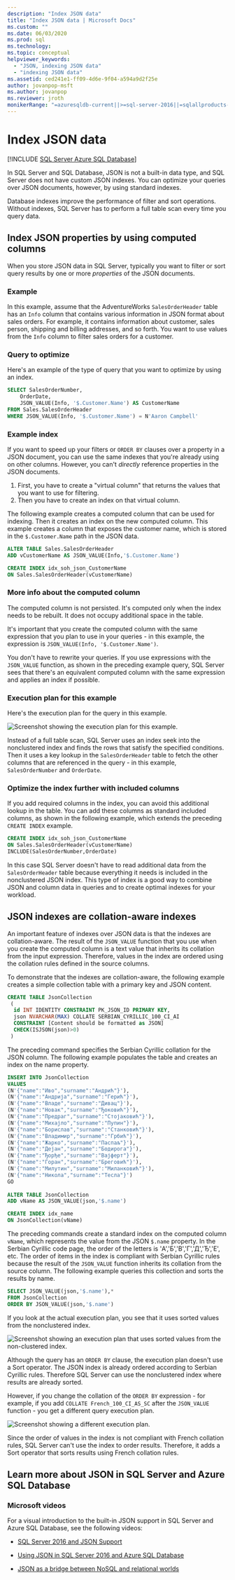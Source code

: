 ```yaml
---
description: "Index JSON data"
title: "Index JSON data | Microsoft Docs"
ms.custom: ""
ms.date: 06/03/2020
ms.prod: sql
ms.technology: 
ms.topic: conceptual
helpviewer_keywords: 
  - "JSON, indexing JSON data"
  - "indexing JSON data"
ms.assetid: ced241e1-ff09-4d6e-9f04-a594a9d2f25e
author: jovanpop-msft
ms.author: jovanpop
ms.reviewer: jroth
monikerRange: "=azuresqldb-current||>=sql-server-2016||=sqlallproducts-allversions||>=sql-server-linux-2017||=azuresqldb-mi-current"
---
```

# Index JSON data
[!INCLUDE [SQL Server Azure SQL Database](../../includes/applies-to-version/sqlserver2016-asdb.md)]

In SQL Server and SQL Database, JSON is not a built-in data type, and SQL Server does not have custom JSON indexes. You can optimize your queries over JSON documents, however, by using standard indexes. 

Database indexes improve the performance of filter and sort operations. Without indexes, SQL Server has to perform a full table scan every time you query data.  
  
## Index JSON properties by using computed columns  
When you store JSON data in SQL Server, typically you want to filter or sort query results by one or more *properties* of the JSON documents.  

### Example 
In this example, assume that the AdventureWorks `SalesOrderHeader` table has an `Info` column that contains various information in JSON format about sales orders. For example, it contains information about customer, sales person, shipping and billing addresses, and so forth. You want to use values from the `Info` column to filter sales orders for a customer.

### Query to optimize
Here's an example of the type of query that you want to optimize by using an index.  
  
```sql  
SELECT SalesOrderNumber,
    OrderDate,
    JSON_VALUE(Info, '$.Customer.Name') AS CustomerName
FROM Sales.SalesOrderHeader
WHERE JSON_VALUE(Info, '$.Customer.Name') = N'Aaron Campbell' 
```  

### Example index
If you want to speed up your filters or `ORDER BY` clauses over a property in a JSON document, you can use the same indexes that you're already using on other columns. However, you can't *directly* reference properties in the JSON documents.
    
1.  First, you have to create a "virtual column" that returns the values that you want to use for filtering.
2.  Then you have to create an index on that virtual column.  
  
The following example creates a computed column that can be used for indexing. Then it creates an index on the new computed column. This example creates a column that exposes the customer name, which is stored in the `$.Customer.Name` path in the JSON data. 
  
```sql  
ALTER TABLE Sales.SalesOrderHeader
ADD vCustomerName AS JSON_VALUE(Info,'$.Customer.Name')

CREATE INDEX idx_soh_json_CustomerName
ON Sales.SalesOrderHeader(vCustomerName)  
```  
### More info about the computed column 
The computed column is not persisted. It's computed only when the index needs to be rebuilt. It does not occupy additional space in the table.   
  
It's important that you create the computed column with the same expression that you plan to use in your queries - in this example, the expression is `JSON_VALUE(Info, '$.Customer.Name')`.  
  
You don't have to rewrite your queries. If you use expressions with the `JSON_VALUE` function, as shown in the preceding example query, SQL Server sees that there's an equivalent computed column with the same expression and applies an index if possible.

### Execution plan for this example
Here's the execution plan for the query in this example.  
  
![Screenshot showing the execution plan for this example.](../../relational-databases/json/media/jsonindexblog1.png "Execution plan")  
  
Instead of a full table scan, SQL Server uses an index seek into the nonclustered index and finds the rows that satisfy the specified conditions. Then it uses a key lookup in the `SalesOrderHeader` table to fetch the other columns that are referenced in the query -  in this example, `SalesOrderNumber` and `OrderDate`.  
 
### Optimize the index further with included columns
If you add required columns in the index, you can avoid this additional lookup in the table. You can add these columns as standard included columns, as shown in the following example, which extends the preceding `CREATE INDEX` example.  
  
```sql  
CREATE INDEX idx_soh_json_CustomerName
ON Sales.SalesOrderHeader(vCustomerName)
INCLUDE(SalesOrderNumber,OrderDate)
```  
  
In this case SQL Server doesn't have to read additional data from the `SalesOrderHeader` table because everything it needs is included in the nonclustered JSON index. This type of index is a good way to combine JSON and column data in queries and to create optimal indexes for your workload.  
  
## JSON indexes are collation-aware indexes  
An important feature of indexes over JSON data is that the indexes are collation-aware. The result of the `JSON_VALUE` function that you use when you create the computed column is a text value that inherits its collation from the input expression. Therefore, values in the index are ordered using the collation rules defined in the source columns.  
  
To demonstrate that the indexes are collation-aware, the following example creates a simple collection table with a primary key and JSON content.  
  
```sql  
CREATE TABLE JsonCollection
 (
  id INT IDENTITY CONSTRAINT PK_JSON_ID PRIMARY KEY,
  json NVARCHAR(MAX) COLLATE SERBIAN_CYRILLIC_100_CI_AI
  CONSTRAINT [Content should be formatted as JSON]
  CHECK(ISJSON(json)>0)
 ) 
```  
  
The preceding command specifies the Serbian Cyrillic collation for the JSON column. The following example populates the table and creates an index on the name property.  
  
```sql  
INSERT INTO JsonCollection
VALUES
(N'{"name":"Иво","surname":"Андрић"}'),
(N'{"name":"Андрија","surname":"Герић"}'),
(N'{"name":"Владе","surname":"Дивац"}'),
(N'{"name":"Новак","surname":"Ђоковић"}'),
(N'{"name":"Предраг","surname":"Стојаковић"}'),
(N'{"name":"Михајло","surname":"Пупин"}'),
(N'{"name":"Борислав","surname":"Станковић"}'),
(N'{"name":"Владимир","surname":"Грбић"}'),
(N'{"name":"Жарко","surname":"Паспаљ"}'),
(N'{"name":"Дејан","surname":"Бодирога"}'),
(N'{"name":"Ђорђе","surname":"Вајферт"}'),
(N'{"name":"Горан","surname":"Бреговић"}'),
(N'{"name":"Милутин","surname":"Миланковић"}'),
(N'{"name":"Никола","surname":"Тесла"}')
GO
  
ALTER TABLE JsonCollection
ADD vName AS JSON_VALUE(json,'$.name')

CREATE INDEX idx_name
ON JsonCollection(vName)
```  
  
The preceding commands create a standard index on the computed column `vName`, which represents the value from the JSON `$.name` property. In the Serbian Cyrillic code page, the order of the letters is 'А','Б','В','Г','Д','Ђ','Е', etc. The order of items in the index is compliant with Serbian Cyrillic rules because the result of the `JSON_VALUE` function inherits its collation from the source column. The following example queries this collection and sorts the results by name.  
  
```sql  
SELECT JSON_VALUE(json,'$.name'),*
FROM JsonCollection
ORDER BY JSON_VALUE(json,'$.name')
```  
  
 If you look at the actual execution plan, you see that it uses sorted values from the nonclustered index.  
  
 ![Screenshot showing an execution plan that uses sorted values from the non-clustered index.](../../relational-databases/json/media/jsonindexblog2.png "Execution plan")  
  
 Although the query has an `ORDER BY` clause, the execution plan doesn't use a Sort operator. The JSON index is already ordered according to Serbian Cyrillic rules. Therefore SQL Server can use the nonclustered index where results are already sorted.  
  
 However, if you change the collation of the `ORDER BY` expression - for example, if you add `COLLATE French_100_CI_AS_SC` after the `JSON_VALUE` function - you get a different query execution plan.  
  
 ![Screenshot showing a different execution plan.](../../relational-databases/json/media/jsonindexblog3.png "Execution plan")  
  
 Since the order of values in the index is not compliant with French collation rules, SQL Server can't use the index to order results. Therefore, it adds a Sort operator that sorts results using French collation rules.  
 
## Learn more about JSON in SQL Server and Azure SQL Database  
  
### Microsoft videos

For a visual introduction to the built-in JSON support in SQL Server and Azure SQL Database, see the following videos:

-   [SQL Server 2016 and JSON Support](https://channel9.msdn.com/Shows/Data-Exposed/SQL-Server-2016-and-JSON-Support)

-   [Using JSON in SQL Server 2016 and Azure SQL Database](https://channel9.msdn.com/Shows/Data-Exposed/Using-JSON-in-SQL-Server-2016-and-Azure-SQL-Database)

-   [JSON as a bridge between NoSQL and relational worlds](https://channel9.msdn.com/events/DataDriven/SQLServer2016/JSON-as-a-bridge-betwen-NoSQL-and-relational-worlds)

